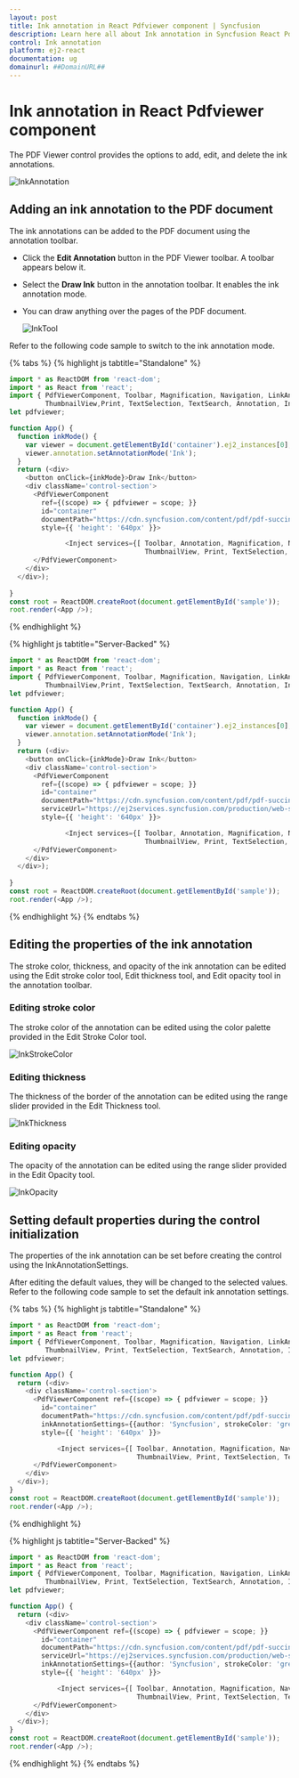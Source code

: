 ```yaml
---
layout: post
title: Ink annotation in React Pdfviewer component | Syncfusion
description: Learn here all about Ink annotation in Syncfusion React Pdfviewer component of Syncfusion Essential JS 2 and more.
control: Ink annotation 
platform: ej2-react
documentation: ug
domainurl: ##DomainURL##
---
```


# Ink annotation in React Pdfviewer component

The PDF Viewer control provides the options to add, edit, and delete the ink annotations.

![InkAnnotation](../../pdfviewer/images/ink_annotation.png)

## Adding an ink annotation to the PDF document

The ink annotations can be added to the PDF document using the annotation toolbar.

* Click the **Edit Annotation** button in the PDF Viewer toolbar. A toolbar appears below it.
* Select the **Draw Ink** button in the annotation toolbar. It enables the ink annotation mode.
* You can draw anything over the pages of the PDF document.

  ![InkTool](../../pdfviewer/images/ink_tool.png)

Refer to the following code sample to switch to the ink annotation mode.

{% tabs %}
{% highlight js tabtitle="Standalone" %}

```ts
import * as ReactDOM from 'react-dom';
import * as React from 'react';
import { PdfViewerComponent, Toolbar, Magnification, Navigation, LinkAnnotation, BookmarkView,
         ThumbnailView,Print, TextSelection, TextSearch, Annotation, Inject } from '@syncfusion/ej2-react-pdfviewer';
let pdfviewer;

function App() {
  function inkMode() {
    var viewer = document.getElementById('container').ej2_instances[0];
    viewer.annotation.setAnnotationMode('Ink');
  }
  return (<div>
    <button onClick={inkMode}>Draw Ink</button>
    <div className='control-section'>
      <PdfViewerComponent
        ref={(scope) => { pdfviewer = scope; }}
        id="container" 
        documentPath="https://cdn.syncfusion.com/content/pdf/pdf-succinctly.pdf"
        style={{ 'height': '640px' }}>

              <Inject services={[ Toolbar, Annotation, Magnification, Navigation, LinkAnnotation, BookmarkView, 
                                  ThumbnailView, Print, TextSelection, TextSearch]}/>
      </PdfViewerComponent>
    </div>
  </div>);
  
}
const root = ReactDOM.createRoot(document.getElementById('sample'));
root.render(<App />);

```
{% endhighlight %}

{% highlight js tabtitle="Server-Backed" %}

```ts
import * as ReactDOM from 'react-dom';
import * as React from 'react';
import { PdfViewerComponent, Toolbar, Magnification, Navigation, LinkAnnotation, BookmarkView,
         ThumbnailView,Print, TextSelection, TextSearch, Annotation, Inject } from '@syncfusion/ej2-react-pdfviewer';
let pdfviewer;

function App() {
  function inkMode() {
    var viewer = document.getElementById('container').ej2_instances[0];
    viewer.annotation.setAnnotationMode('Ink');
  }
  return (<div>
    <button onClick={inkMode}>Draw Ink</button>
    <div className='control-section'>
      <PdfViewerComponent
        ref={(scope) => { pdfviewer = scope; }}
        id="container" 
        documentPath="https://cdn.syncfusion.com/content/pdf/pdf-succinctly.pdf"
        serviceUrl="https://ej2services.syncfusion.com/production/web-services/api/pdfviewer"
        style={{ 'height': '640px' }}>

              <Inject services={[ Toolbar, Annotation, Magnification, Navigation, LinkAnnotation, BookmarkView, 
                                  ThumbnailView, Print, TextSelection, TextSearch]}/>
      </PdfViewerComponent>
    </div>
  </div>);
  
}
const root = ReactDOM.createRoot(document.getElementById('sample'));
root.render(<App />);

```
{% endhighlight %}
{% endtabs %}

## Editing the properties of the ink annotation

The stroke color, thickness, and opacity of the ink annotation can be edited using the Edit stroke color tool, Edit thickness tool, and Edit opacity tool in the annotation toolbar.

### Editing stroke color

The stroke color of the annotation can be edited using the color palette provided in the Edit Stroke Color tool.

![InkStrokeColor](../../pdfviewer/images/ink_strokecolor.png)

### Editing thickness

The thickness of the border of the annotation can be edited using the range slider provided in the Edit Thickness tool.

![InkThickness](../../pdfviewer/images/ink_thickness.png)

### Editing opacity

The opacity of the annotation can be edited using the range slider provided in the Edit Opacity tool.

![InkOpacity](../../pdfviewer/images/ink_opacity.png)

## Setting default properties during the control initialization

The properties of the ink annotation can be set before creating the control using the InkAnnotationSettings.

After editing the default values, they will be changed to the selected values. Refer to the following code sample to set the default ink annotation settings.

{% tabs %}
{% highlight js tabtitle="Standalone" %}

```ts
import * as ReactDOM from 'react-dom';
import * as React from 'react';
import { PdfViewerComponent, Toolbar, Magnification, Navigation, LinkAnnotation, BookmarkView,
         ThumbnailView, Print, TextSelection, TextSearch, Annotation, Inject } from '@syncfusion/ej2-react-pdfviewer';
let pdfviewer;

function App() {
  return (<div>
    <div className='control-section'>
      <PdfViewerComponent ref={(scope) => { pdfviewer = scope; }}
        id="container"
        documentPath="https://cdn.syncfusion.com/content/pdf/pdf-succinctly.pdf"
        inkAnnotationSettings={{author: 'Syncfusion', strokeColor: 'green', thickness: 3, opacity: 0.6}}
        style={{ 'height': '640px' }}>

            <Inject services={[ Toolbar, Annotation, Magnification, Navigation, LinkAnnotation, BookmarkView,
                                ThumbnailView, Print, TextSelection, TextSearch]}/>
      </PdfViewerComponent>
    </div>
  </div>);  
}
const root = ReactDOM.createRoot(document.getElementById('sample'));
root.render(<App />);

```
{% endhighlight %}

{% highlight js tabtitle="Server-Backed" %}

```ts
import * as ReactDOM from 'react-dom';
import * as React from 'react';
import { PdfViewerComponent, Toolbar, Magnification, Navigation, LinkAnnotation, BookmarkView,
         ThumbnailView, Print, TextSelection, TextSearch, Annotation, Inject } from '@syncfusion/ej2-react-pdfviewer';
let pdfviewer;

function App() {
  return (<div>
    <div className='control-section'>
      <PdfViewerComponent ref={(scope) => { pdfviewer = scope; }}
        id="container"
        documentPath="https://cdn.syncfusion.com/content/pdf/pdf-succinctly.pdf"
        serviceUrl="https://ej2services.syncfusion.com/production/web-services/api/pdfviewer"
        inkAnnotationSettings={{author: 'Syncfusion', strokeColor: 'green', thickness: 3, opacity: 0.6}}
        style={{ 'height': '640px' }}>

            <Inject services={[ Toolbar, Annotation, Magnification, Navigation, LinkAnnotation, BookmarkView,
                                ThumbnailView, Print, TextSelection, TextSearch]}/>
      </PdfViewerComponent>
    </div>
  </div>);  
}
const root = ReactDOM.createRoot(document.getElementById('sample'));
root.render(<App />);

```
{% endhighlight %}
{% endtabs %}